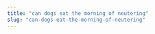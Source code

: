 ```yaml
---
title: "can dogs eat the morning of neutering"
slug: "can-dogs-eat-the-morning-of-neutering"
---
```


